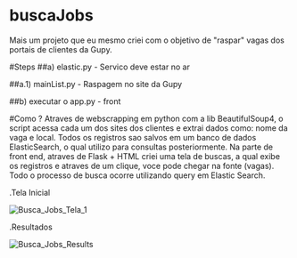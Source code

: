 # buscaJobs

Mais um projeto que eu mesmo criei com o objetivo de "raspar" vagas dos portais de clientes da Gupy.

#Steps
##a) elastic.py - Servico deve estar no ar

##a.1) mainList.py - Raspagem no site da Gupy

##b) executar o app.py - front

#Como ?
Atraves de webscrapping em python com a lib BeautifulSoup4, o script acessa cada um dos sites dos  clientes e extrai dados como: nome da vaga e local.
Todos os registros sao salvos em um banco de dados ElasticSearch, o qual utilizo para consultas posteriormente.
Na parte de front end, atraves de Flask + HTML criei uma tela de buscas, a qual exibe os registros e atraves de um clique, voce pode chegar na fonte (vagas).
Todo o processo de busca ocorre utilizando query em Elastic Search.

.Tela Inicial

![Busca_Jobs_Tela_1](https://user-images.githubusercontent.com/36780203/124399942-566cc800-dcf5-11eb-9b1f-87d4f639648a.jpg)

.Resultados

![Busca_Jobs_Results](https://user-images.githubusercontent.com/36780203/124399946-5bca1280-dcf5-11eb-9b14-1a25ae591ec6.jpg)

